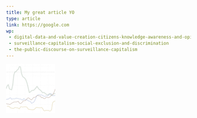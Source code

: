 ```yaml
---
title: My great article YO
type: article
link: https://google.com
wp:
 - digital-data-and-value-creation-citizens-knowledge-awareness-and-opinions
 - surveillance-capitalism-social-exclusion-and-discrimination   
 - the-public-discourse-on-surveillance-capitalism   
---
```


![{title}](./image.jpg)
